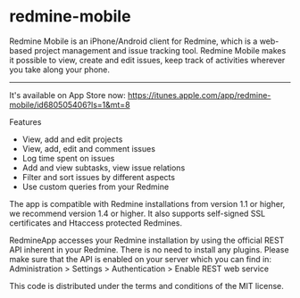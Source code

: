 redmine-mobile
==============

Redmine Mobile is an iPhone/Android client for Redmine, which is a web-based project management and issue tracking tool. Redmine Mobile makes it possible to view, create and edit issues, keep track of activities wherever you take along your phone.

*******************************
It's available on App Store now:
https://itunes.apple.com/app/redmine-mobile/id680505406?ls=1&mt=8

Features
- View, add and edit projects
- View, add, edit and comment issues
- Log time spent on issues
- Add and view subtasks, view issue relations
- Filter and sort issues by different aspects
- Use custom queries from your Redmine

The app is compatible with Redmine installations from version 1.1 or higher, we recommend version 1.4 or higher. It also supports self-signed SSL certificates and Htaccess protected Redmines.

RedmineApp accesses your Redmine installation by using the official REST API inherent in your Redmine. There is no need to install any plugins. Please make sure that the API is enabled on your server which you can find in: Administration > Settings > Authentication > Enable REST web service


This code is distributed under the terms and conditions of the MIT license.
